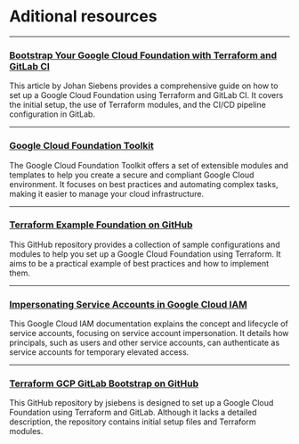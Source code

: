 # Aditional resources

---

### [Bootstrap Your Google Cloud Foundation with Terraform and GitLab CI](https://johansiebens.dev/posts/2021/05/bootstrap-your-google-cloud-foundation-with-terraform-and-gitlab-ci/)

This article by Johan Siebens provides a comprehensive guide on how to set up a Google Cloud Foundation using Terraform and GitLab CI. It covers the initial setup, the use of Terraform modules, and the CI/CD pipeline configuration in GitLab.

---

### [Google Cloud Foundation Toolkit](https://cloud.google.com/foundation-toolkit)

The Google Cloud Foundation Toolkit offers a set of extensible modules and templates to help you create a secure and compliant Google Cloud environment. It focuses on best practices and automating complex tasks, making it easier to manage your cloud infrastructure.

---

### [Terraform Example Foundation on GitHub](https://github.com/terraform-google-modules/terraform-example-foundation)

This GitHub repository provides a collection of sample configurations and modules to help you set up a Google Cloud Foundation using Terraform. It aims to be a practical example of best practices and how to implement them.

---

### [Impersonating Service Accounts in Google Cloud IAM](https://cloud.google.com/iam/docs/impersonating-service-accounts)

This Google Cloud IAM documentation explains the concept and lifecycle of service accounts, focusing on service account impersonation. It details how principals, such as users and other service accounts, can authenticate as service accounts for temporary elevated access.

---

### [Terraform GCP GitLab Bootstrap on GitHub](https://github.com/jsiebens/terraform-gcp-gitlab-bootstrap)

This GitHub repository by jsiebens is designed to set up a Google Cloud Foundation using Terraform and GitLab. Although it lacks a detailed description, the repository contains initial setup files and Terraform modules.
